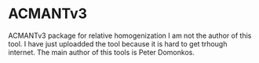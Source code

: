 # ACMANTv3
ACMANTv3 package for relative homogenization
I am not the author of this tool.
I have just uploadded the tool because it is hard to get trhough internet.
The main author of this tools is Peter Domonkos.
